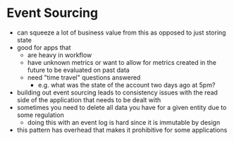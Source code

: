 # Event Sourcing

- can squeeze a lot of business value from this as opposed to just storing state
- good for apps that
  - are heavy in workflow
  - have unknown metrics or want to allow for metrics created in the future to be evaluated on past data
  - need "time travel" questions answered
    - e.g. what was the state of the account two days ago at 5pm?
- building out event sourcing leads to consistency issues with the read side of the application that needs to be dealt with
- sometimes you need to delete all data you have for a given entity due to some regulation
  - doing this with an event log is hard since it is immutable by design
- this pattern has overhead that makes it prohibitive for some applications
